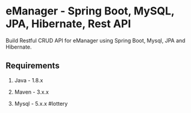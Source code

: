 # eManager - Spring Boot, MySQL, JPA, Hibernate, Rest API

Build Restful CRUD API for eManager using Spring Boot, Mysql, JPA and Hibernate.

## Requirements

1. Java - 1.8.x

2. Maven - 3.x.x

3. Mysql - 5.x.x
#lottery
